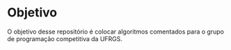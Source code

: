 # Objetivo

O objetivo desse repositório é colocar algoritmos comentados para o grupo de programação competitiva da UFRGS.
